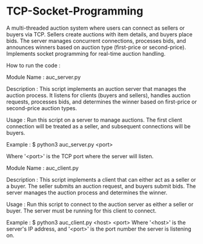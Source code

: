 # TCP-Socket-Programming
A multi-threaded auction system where users can connect as sellers or buyers via TCP. Sellers create auctions with item details, and buyers place bids. The server manages concurrent connections, processes bids, and announces winners based on auction type (first-price or second-price). Implements socket programming for real-time auction handling.

How to run the code :

Module Name : auc_server.py

Description : This script implements an auction server that manages the auction process. It listens for clients (buyers and sellers), handles auction requests, processes bids, and determines the winner based on first-price or second-price auction types.

Usage : Run this script on a server to manage auctions. The first client connection will be 
treated as a seller, and subsequent connections will be buyers.

Example :
$ python3 auc_server.py <port<port>>

Where '<port<port>>' is the TCP port where the server will listen.

Module Name : auc_client.py

Description : This script implements a client that can either act as a seller or a buyer. The seller submits an auction request, and buyers submit bids. The server manages the auction process and determines the winner.

Usage : Run this script to connect to the auction server as either a seller or buyer. The server must be running for this client to connect.

Example :
$ python3 auc_client.py <host<host>> <port<port>>
Where '<host<host>>' is the server's IP address, and '<port<port>>' is the port number the server is listening on.
